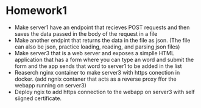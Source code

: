 

# Homework1

- Make server1 have an endpoint that recieves POST requests and then saves the data passed in the body of the request in a file
- Make another endpint that returns the data in the file as json. (The file can also be json, practice loading, reading, and parsing json files)
- Make server3 that is a web server and exposes a simplle HTML application that has a form where you can type an word and submit the form and the app sends that word to server1 to be added in the list
- Reaserch nginx container to make server3 with https conection in docker. (add ngnix contaner that acts as a reverse proxy ffor the webapp running on server3)
- Deploy ngix to add https connection to the webapp on server3 with self siigned certificate.
